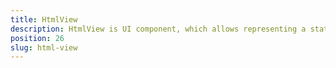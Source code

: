 ```yaml
---
title: HtmlView
description: HtmlView is UI component, which allows representing a static HTML content in NativeScript, The component supports a limited number of CSS styling properties. The examples cover some basics scenarios.
position: 26
slug: html-view
---
```

